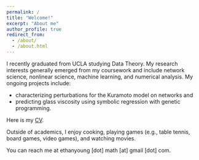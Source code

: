 ```yaml
---
permalink: /
title: "Welcome!"
excerpt: "About me"
author_profile: true
redirect_from: 
  - /about/
  - /about.html
---
```


I recently graduated from UCLA studying Data Theory. My research interests generally emerged from my coursework and include network science, nonlinear science, machine learning, and numerical analysis. My ongoing projects include:

- characterizing perturbations for the Kuramoto model on networks and
- predicting glass viscosity using symbolic regression with genetic programming.

Here is my <a href="https://github.com/ethanjyoung/ethanjyoung.github.io/raw/master/files/cv_feb_2023.pdf" download>CV</a>.

Outside of academics, I enjoy cooking, playing games (e.g., table tennis, board games, video games), and watching movies.

You can reach me at ethanyoung \[dot\] math \[at\] gmail \[dot\] com.
